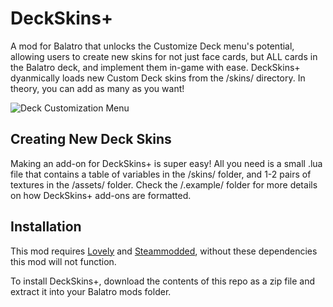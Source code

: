 # DeckSkins+

A mod for Balatro that unlocks the Customize Deck menu's potential, allowing users to create new skins for not just face cards, but ALL cards in the Balatro deck, and implement them in-game with ease.
DeckSkins+ dyanmically loads new Custom Deck skins from the /skins/ directory. In theory, you can add as many as you want!

![Deck Customization Menu](https://i.imgur.com/qoIk2fK.gif)

## Creating New Deck Skins

Making an add-on for DeckSkins+ is super easy!
All you need is a small .lua file that contains a table of variables in the /skins/ folder, and 1-2 pairs of textures in the /assets/ folder.
Check the /.example/ folder for more details on how DeckSkins+ add-ons are formatted.

## Installation

This mod requires [Lovely](https://github.com/ethangreen-dev/lovely-injector) and [Steammodded](https://github.com/Steamopollys/Steamodded), without these dependencies this mod will not function.

To install DeckSkins+, download the contents of this repo as a zip file and extract it into your Balatro mods folder.
